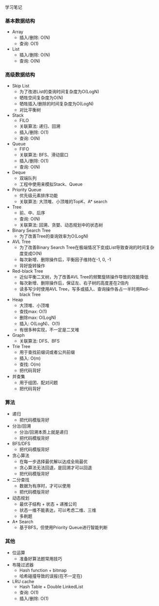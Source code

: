 学习笔记
### 基本数据结构
- Array
  - 插入/删除: O(N)
  - 查询: O(1)
- List
  - 插入/删除: O(N)
  - 查询: O(N)

### 高级数据结构
- Skip List
  - 为了改进List的查询时间复杂度为O(LogN)
  - 牺牲空间复杂度为O(N)
  - 牺牲插入/删除的时间复杂度为O(LogN)
  - 对比平衡树
- Stack
  - FILO
  - 关联算法: 递归、回溯
  - 插入/删除: O(1)
  - 查询: O(N)
- Queue
  - FIFO
  - 关联算法: BFS、滑动窗口
  - 插入/删除: O(1)
  - 查询: O(N)
- Deque
  - 双端队列
  - 工程中使用来模拟Stack、Queue
- Priority Queue
  - 优先级元素排序功能
  - 关联算法: 大顶堆、小顶堆的TopK、A* search
- Tree
  - 前、中、后序
  - 查询: O(N)
  - 关联算法: 回溯、贪婪、动态规划中的状态树
- Binary Search Tree
  - 为了改善Tree的查询效率为O(LogN)
- AVL Tree
  - 为了改善Binary Search Tree在极端情况下变成List导致查询的时间复杂度变成O(N)
  - 每次新增、删除操作后，平衡因子维持在-1, 0, -1
  - 背好旋转操作
- Red-black Tree
  - 近似平衡二叉树，为了改善AVL Tree的频繁旋转操作导致的效能降低
  - 每次新增、删除操作后，保证左、右子树的高度差在2倍内
  - 读多写少时使用AVL Tree，写多或插入、查询操作各占一半时用Red-black Tree
- Heap
  - 大顶堆、小顶堆
  - 查找max: O(1)
  - 删除max: O(LogN)
  - 插入: O(LogN)、O(1)
  - 有很多种实现，不一定是二叉堆
- Graph
  - 关联算法: DFS、BFS
- Trie Tree
  - 用于查找前缀词或者公共前缀
  - 插入: O(m)
  - 查找: O(m)
  - 把代码背好
- 并查集
  - 用于组团、配对问题
  - 把代码背好

### 算法
- 递归
  - 把代码模版背好
- 分治/回溯
  - 分治/回溯本质上就是递归
  - 把代码模版背好
- BFS/DFS
  - 把代码模版背好
- 贪心算法
  - 在每一步选择最优解以达成全局最优
  - 贪心算法无法回退，是回溯才可以回退
  - 把代码模版背好
- 二分查找
  - 数据为有序时，才可以使用
  - 把代码模版背好
- 动态规划
  - 最优子结构 + 状态 + 递推公司
  - 状态一维不能表达，可以考虑二维、三维
  - 多刷题 
- A* Search
  - 基于BFS，但使用Priority Queue进行智能判断

### 其他
- 位运算
  - 准备好算法题常用技巧
- 布隆过滤器
  - Hash function + bitmap
  - 哈希碰撞导致的误报(在不一定在)
- LRU cache
  - Hash Table + Double LinkedList
  - 查询: O(1)
  - 插入/删除: O(1)
